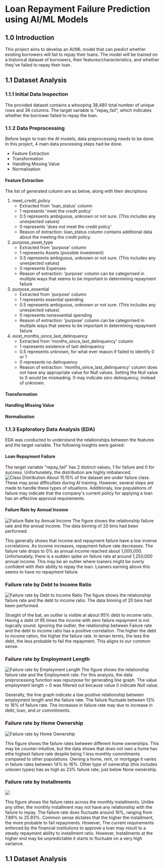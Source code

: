 # Loan Repayment Failure Prediction using AI/ML Models
## 1.0 Introduction
This project aims to develop an AI/ML model that can predict whether existing borrowers will fail to repay their loans. The model will be trained on a historical dataset of borrowers, their features/characteristics, and whether they've failed to repay their loan.

## 1.1 Dataset Analysis
### 1.1.1 Initial Data Inspection
The provided dataset contains a whooping 38,480 total number of unique rows and 36 columns. The target variable is "repay_fail", which indicates whether the borrower failed to repay the loan.

### 1.1.2 Data Preprocessing
Before begin to train the AI models, data preprocessing needs to be done. In this project, 4 main data processing steps had be done.

- Feature Extraction
- Transformation
- Handling Missing Value
- Normalisation

#### Feature Extraction

The list of generated column are as below, along with their decriptions

1. meet_credit_policy
   - Extracted from 'loan_status' column
   - 1 represents 'meet the credit policy'
   - 0.5 represents ambiguous, unknown or not sure. (This includes any unexpected values)
   - 0 represents 'does not meet the credit policy' 
   - Reason of extraction: loan_status column contains additional data about the meeting the credit policy.
2. purpose_asset_type
   - Extracted from 'purpose' column
   - 1 represents Assets (possible investment)
   - 0.5 represents ambiguous, unknown or not sure. (This includes any unexpected values)
   - 0 represents Expenses
   - Reason of extraction: 'purpose' column can be categorised in multiple ways that seems to be important in determining repayment failure
3. purpose_essential
   - Extracted from 'purpose' column
   - 1 represents essential spending
   - 0.5 represents ambiguous, unknown or not sure. (This includes any unexpected values)
   - 0 represents nonessential spending
   - Reason of extraction: 'purpose' column can be categorised in multiple ways that seems to be important in determining repayment failure
4. exist_months_since_last_delinquency
   - Extracted from 'months_since_last_delinquency' column
   - 1 represents existence of last delinquency
   - 0.5 represents unknown, for what ever reason if failed to identify 0 or 1
   - 0 represents no delinquency
   - Reason of extraction: 'months_since_last_delinquency' column does not have any appropriate value for Null values. Setting the Null value to 0 would be misleading. 0 may indicate zero delinquency, instead of unknown.

#### Transformation
#### Handling Missing Value
#### Normalisation

### 1.1.3 Exploratory Data Analysis (EDA)
EDA was conducted to understand the relationships between the features and the target variable. The following insights were gained:

#### Loan Repayment Failure
The target variable "repay_fail" has 2 distinct values, 1 for failure and 0 for success. Unfortunately, the distribution are highly imbalanced. 
![Class Distribution](data/analysis/repay_fail_distribution.jpg)
About 15.15% of the dataset are under failure class. These may pose difficulties during AI training. However, several steps are made to handle these types of situations. Additionaly, low populations of failure may indicate that the company's current policy for applying a loan has an effective approval requirements.

#### Failure Rate by Annual Income
![Failure Rate by Annual Income](data/analysis/failure_rate_by_annual_income.jpg)
The figure shows the relationship failure rate and the annual income. The data binning of 20 bins had been performed. 

This generally shows that income and repayment failure have a low inverse correlations. As income increases, repayment failure rate decreases. The failure rate drops to 0% as annual income reached about 1,000,000. Unfortunately, there is a sudden spike on failure rate at around 1,250,000 annual income. This may be an outlier where loaners might be overly confident with their ability to repay the loan. Loaners earning above this seems to have no repayment failure.

### Failure rate by Debt to Income Ratio
![Failure rate by Debt to Income Ratio](data/analysis/failure_rate_by_debt_to_income_ratio.jpg)
The figure shows the relationship failure rate and the debt to income ratio. The data binning of 20 bins had been performed. 

Straight of the bat, an outlier is visible at about 95% debt to income ratio. Having a debt of 95 times the income with zero failure repayment is not logically sound. Ignoring the outlier, the relationship between Failure rate and the debt to income ratio has a positive correlation. The higher the debt to income ration, the higher the failure rate. In leman terms, the less the debt, the less probable to fail the repayment. This aligns to our common sense.

### Failure rate by Employment Length
![Failure rate by Employment Length](data/analysis/failure_rate_by_employment_length.jpg)
The figure shows the relationship failure rate and the Employment rate. For this analysis, the data preprocessing function was repurpose for generating line graph. The value employment length = 0 was filtered out because value 0 indicate Null value.

Generally, the line graph indicate a low positive relationship between employment length and the failure rate. The failure fluctuate between 13% to 16% of failure rate. The increases in failure rate may due to increase in debt, loan, and or commitments.

### Failure rate by Home Ownership
![Failure rate by Home Ownership](data/analysis/failure_rate_by_home_ownership.jpg)

This figure shows the failure rates between different home ownerships. This may be counter-intuitive, but the data shows that does not own a home hav ethe highest failure rate despite being 1 less monthly commitments compared to other populations. Owning a home, rent, or mortgage it varies in failure rates between 14% to 16%. Other type of ownership (this includes unkown types) has as high as 23% failure rate, just below None ownership.

### Failure rate by Installments
![](data/analysis/failure_rate_by_installment.jpg)

This figure shows the failure rates across the monthly installments. Unlike any other, the monthly installment may not have any relationship with the failure to repay. The failure rate does fluctuate around 16%, ranging from 7.89% to 25.93%. Common sense dictates that the higher the installment, the more probable to fail repayments. However, The current requirements enforced by the financial institutions to approve a loan may result to a steady repayment ability to installment ratio. However, Installments at the higher end may be unpredictable it starts to fluctuate on a very high variance.

## 1.1 Dataset Analysis